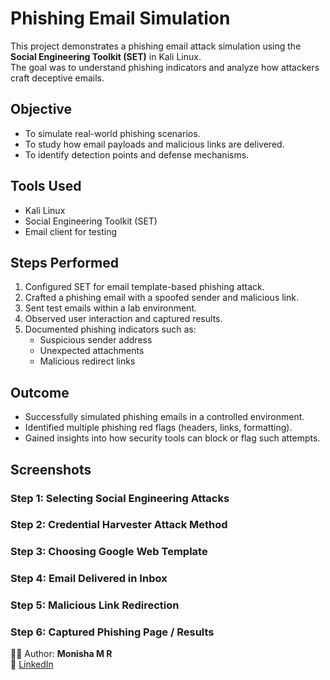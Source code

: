 # Phishing Email Simulation

This project demonstrates a phishing email attack simulation using the **Social Engineering Toolkit (SET)** in Kali Linux.  
The goal was to understand phishing indicators and analyze how attackers craft deceptive emails.  

## Objective
- To simulate real-world phishing scenarios.  
- To study how email payloads and malicious links are delivered.  
- To identify detection points and defense mechanisms.  

## Tools Used
- Kali Linux  
- Social Engineering Toolkit (SET)  
- Email client for testing  

## Steps Performed
1. Configured SET for email template-based phishing attack.  
2. Crafted a phishing email with a spoofed sender and malicious link.  
3. Sent test emails within a lab environment.  
4. Observed user interaction and captured results.  
5. Documented phishing indicators such as:
   - Suspicious sender address  
   - Unexpected attachments  
   - Malicious redirect links  

## Outcome
- Successfully simulated phishing emails in a controlled environment.  
- Identified multiple phishing red flags (headers, links, formatting).  
- Gained insights into how security tools can block or flag such attempts.

## Screenshots

### Step 1: Selecting Social Engineering Attacks


### Step 2: Credential Harvester Attack Method


### Step 3: Choosing Google Web Template


### Step 4: Email Delivered in Inbox


### Step 5: Malicious Link Redirection


### Step 6: Captured Phishing Page / Results



👩‍💻 Author: **Monisha M R**  
🔗 [LinkedIn](https://www.linkedin.com/in/monisha-m-r-b27189260)
